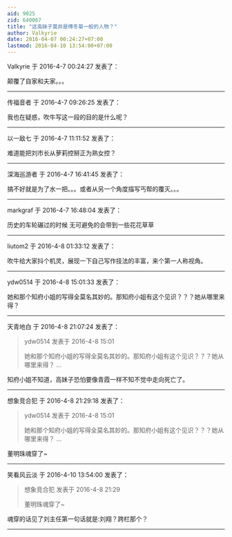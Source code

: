 ```yaml
---
aid: 9025
zid: 640067
title: "这高妹子莫非是傅冬菊一般的人物？"
author: Valkyrie
date: 2016-04-07 00:24:27+07:00
lastmod: 2016-04-10 13:54:00+07:00
---
```


Valkyrie 于 2016-4-7 00:24:27 发表了：

颠覆了自家和夫家。。。

---

传福音者 于 2016-4-7 09:26:25 发表了：

我也在疑惑，吹牛写这一段的目的是什么呢？

---

以一敌七 于 2016-4-7 11:11:52 发表了：

难道能把刘市长从萝莉控掰正为熟女控？

---

深海巡游者 于 2016-4-7 16:41:45 发表了：

搞不好就是为了水一把。。。或者从另一个角度描写丐帮的覆灭。。。

---

markgraf 于 2016-4-7 16:48:04 发表了：

历史的车轮碾过的时候 无可避免的会带到一些花花草草

---

liutom2 于 2016-4-8 01:33:12 发表了：

吹牛给大家抖个机灵，展现一下自己写作技法的丰富，来个第一人称视角。

---

ydw0514 于 2016-4-8 15:01:33 发表了：

她和那个知府小姐的写得全莫名其妙的。那知府小姐有这个见识？？？她从哪里来得？

---

天青地白 于 2016-4-8 21:07:24 发表了：

> ydw0514 发表于 2016-4-8 15:01
>
> 她和那个知府小姐的写得全莫名其妙的。那知府小姐有这个见识？？？她从哪里来得？ ...

知府小姐不知道，高妹子恐怕要像青霞一样不知不觉中走向死亡了。

---

想象竞合犯 于 2016-4-8 21:29:18 发表了：

> ydw0514 发表于 2016-4-8 15:01
>
> 她和那个知府小姐的写得全莫名其妙的。那知府小姐有这个见识？？？她从哪里来得？ ...

董明珠魂穿了~

---

笑看风云淡 于 2016-4-10 13:54:00 发表了：

> 想象竞合犯 发表于 2016-4-8 21:29
>
> 董明珠魂穿了~

魂穿的话见了刘主任第一句话就是:刘翔？跨栏那个？

---
